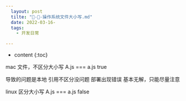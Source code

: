 ```yaml
---
  layout: post
  tilte: "🍎-📁-操作系统文件大小写.md"
  date: 2022-03-16-
  tags: 
    - 开发日常

---
```



* content
{:toc}


mac 文件，不区分大小写 
A.js  === a.js true

导致的问题是本地 引用不区分没问题 部署出现错误
基本无解，只能尽量注意

linux 区分大小写 
A.js === a.js false
